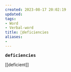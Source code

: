 ```yaml
---
created: 2023-08-17 20:02:19
updated: 
tags: 
- Word
- Verbal-word
title: 🚩deficiencies
aliases:
- 
---
```


<pre><strong>deficiencies</strong></pre>
[[deficient]]